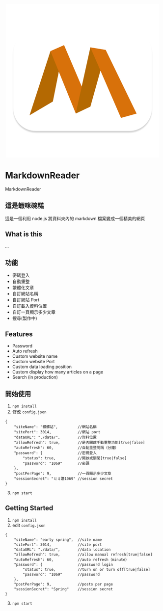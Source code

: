 <p align="center">
  <img src="https://github.com/gnehs/MarkdownReader/blob/master/icon/icon.png?raw=true" width="500px">
</p>

# MarkdownReader
MarkdownReader
## 這是蝦咪碗糕
這是一個利用 node.js 將資料夾內的 markdown 檔案變成一個精美的網頁
## What is this
...
## 功能
- 密碼登入
- 自動重整
- 繁體化文章
- 自訂網站名稱
- 自訂網站 Port
- 自訂載入資料位置
- 自訂一頁顯示多少文章
- 搜尋(製作中)
## Features
- Password
- Auto refresh
- Custom website name
- Custom website Port
- Custom data loading position
- Custom display how many articles on a page
- Search (in production)
## 開始使用
1. `npm install`
2. 修改 `config.json`
```
{
    "siteName": "髒髒站",         //網站名稱
    "sitePort": 3014,            //網站 port
    "dataURL": "./data/",        //資料位置
    "allowRefresh": true,        //是否開啟手動重整功能[true|false]
    "autoRefresh": 60,           //自動重整間隔（分鐘）
    "password": {                //密碼登入
        "status": true,          //開啟或關閉[true|false]
        "password": "1069"       //密碼
    },
    "postPerPage": 9,            //一頁顯示多少文章
    "sessionSecret": "ㄐㄐ讚1069" //session secret
}
```
3. `npm start`
## Getting Started
1.  `npm install`
2.  edit `config.json`
```
{
    "siteName": "early spring",  //site name
    "sitePort": 3014,            //site port
    "dataURL": "./data/",        //data location
    "allowRefresh": true,        //allow manual refresh[true|false]
    "autoRefresh": 60,           //auto refresh（minute）
    "password": {                //password login
        "status": true,          //turn on or turn off[true|false]
        "password": "1069"       //password
    },
    "postPerPage": 9,            //posts per page
    "sessionSecret": "Spring"    //session secret
}
```
3. `npm start`
